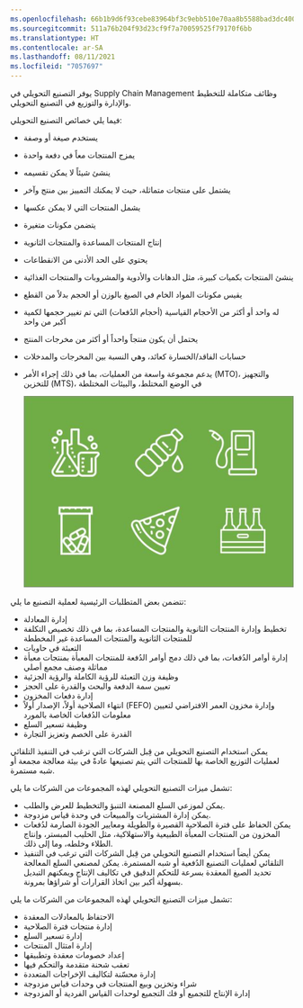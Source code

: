 ```yaml
---
ms.openlocfilehash: 66b1b9d6f93cebe83964bf3c9ebb510e70aa8b5588bad3dc4004335fdc0c4669
ms.sourcegitcommit: 511a76b204f93d23cf9f7a70059525f79170f6bb
ms.translationtype: HT
ms.contentlocale: ar-SA
ms.lasthandoff: 08/11/2021
ms.locfileid: "7057697"
---
```

يوفر التصنيع التحويلي في Supply Chain Management وظائف متكاملة للتخطيط والإدارة والتوزيع في التصنيع التحويلي.

فيما يلي خصائص التصنيع التحويلي:

- يستخدم صيغة أو وصفة
- يمزج المنتجات معاً في دفعة واحدة
- ينشئ شيئاً لا يمكن تقسيمه
- يشتمل على منتجات متماثلة، حيث لا يمكنك التمييز بين منتج وآخر
- يشمل المنتجات التي لا يمكن عكسها
- يتضمن مكونات متغيرة
- إنتاج المنتجات المساعدة والمنتجات الثانوية
- يحتوي على الحد الأدنى من الانقطاعات 
- ينشئ المنتجات بكميات كبيرة، مثل الدهانات والأدوية والمشروبات والمنتجات الغذائية
- يقيس مكونات المواد الخام في الصيغ بالوزن أو الحجم بدلاً من القطع
- له واحد أو أكثر من الأحجام القياسية (أحجام الدُفعات) التي تم تغيير حجمها لكمية أكبر من واحد 
- يحتمل أن يكون منتجاً واحداً أو أكثر من مخرجات المنتج
- حسابات الفاقد/الخسارة كعائد، وهي النسبة بين المخرجات والمدخلات
- يدعم مجموعة واسعة من العمليات، بما في ذلك إجراء الأمر (MTO)، والتجهيز للتخزين (MTS)، في الوضع المختلط، والبيئات المختلطة

    ![رسم بياني يحتوي على رسومات لنماذج من منتجات التصنيع التحويلي.](../media/types-manufact-2.jpg)

تتضمن بعض المتطلبات الرئيسية لعملية التصنيع ما يلي:

- إدارة المعادلة
- تخطيط وإدارة المنتجات الثانوية والمنتجات المساعدة، بما في ذلك تخصيص التكلفة للمنتجات الثانوية والمنتجات المساعدة غير المخططة
- التعبئة في حاويات
- إدارة أوامر الدُفعات، بما في ذلك دمج أوامر الدُفعة للمنتجات المعبأة بمنتجات معبأة مماثلة وصنف مجمع أصلي
- وظيفة وزن التعبئة للرؤية الكاملة والرؤية الجزئية
- تعيين سمة الدفعة والبحث والقدرة على الحجز
- إدارة دفعات المخزون
- انتهاء الصلاحية أولاً، الإصدار أولاً (FEFO) وإدارة مخزون العمر الافتراضي لتعيين معلومات الدُفعات الخاصة بالمورد
- وظيفة تسعير السلع
- القدرة على الخصم وتعزيز التجارة

يمكن استخدام التصنيع التحويلي من قِبل الشركات التي ترغب في التنفيذ التلقائي لعمليات التوزيع الخاصة بها للمنتجات التي يتم تصنيعها عادةً في بيئة معالجة مجمعة أو شبه مستمرة. 

تشمل ميزات التصنيع التحويلي لهذه المجموعات من الشركات ما يلي:

- يمكن لموزعي السلع المصنعة التنبؤ والتخطيط للعرض والطلب.
- يمكن إدارة المشتريات والمبيعات في وحدة قياس مزدوجة.
- يمكن الحفاظ على فترة الصلاحية القصيرة والطويلة ومعايير الجودة الصارمة لدُفعات المخزون من المنتجات المعبأة الطبيعية والاستهلاكية، مثل الحليب المبستر، وإنتاج الطلاء وخلطه، وما إلى ذلك.
- يمكن أيضاً استخدام التصنيع التحويلي من قِبل الشركات التي ترغب في التنفيذ التلقائي لعمليات التصنيع الدُفعية أو شبه المستمرة. يمكن لمصنعي السلع المعالجة تحديد الصيغ المعقدة بسرعة للتحكم الدقيق في تكاليف الإنتاج ويمكنهم التبديل بسهولة أكبر بين اتخاذ القرارات أو شراؤها بمرونة.

تشمل ميزات التصنيع التحويلي لهذه المجموعات من الشركات ما يلي:

- الاحتفاظ بالمعادلات المعقدة
- إدارة منتجات فترة الصلاحية
- إدارة تسعير السلع
- إدارة امتثال المنتجات
- إعداد خصومات معقدة وتطبيقها
- تعقب شحنة متقدمة والتحكم فيها
- إدارة محسّنة لتكاليف الإخراجات المتعددة
- شراء وتخزين وبيع المنتجات في وحدات قياس مزدوجة
- إدارة الإنتاج للتجميع أو فك التجميع لوحدات القياس الفردية أو المزدوجة

